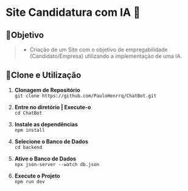 # Site Candidatura com IA 🤖
<!-- Esperando imagens... -->
## 📍Objetivo
> - Criação de um Site com o objetivo de empregabilidade (Candidato/Empresa) utilizando a implementação de uma IA.
## 🔌Clone e Utilização
1. **Clonagem de Repositório**  
```git clone https://github.com/PauloHenrrq/ChatBot.git```

3. **Entre no diretório | Execute-o**  
```cd ChatBot```

4. **Instale as dependências**  
```npm install```

5. **Selecione o Banco de Dados**  
```cd backend```

6. **Ative o Banco de Dados** <!-- Em breve será utilizado um BD externo -->  
```npx json-server --watch db.json```

8. **Execute o Projeto**  
```npm run dev```
